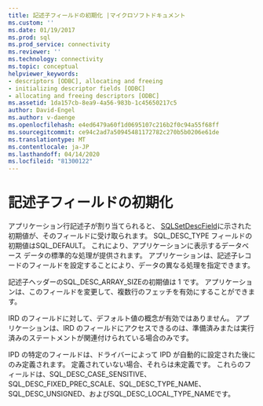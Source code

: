 ```yaml
---
title: 記述子フィールドの初期化 |マイクロソフトドキュメント
ms.custom: ''
ms.date: 01/19/2017
ms.prod: sql
ms.prod_service: connectivity
ms.reviewer: ''
ms.technology: connectivity
ms.topic: conceptual
helpviewer_keywords:
- descriptors [ODBC], allocating and freeing
- initializing descriptor fields [ODBC]
- allocating and freeing descriptors [ODBC]
ms.assetid: 1da157cb-8ea9-4a56-983b-1c45650217c5
author: David-Engel
ms.author: v-daenge
ms.openlocfilehash: e4ed6479a60f1d0695107c216b2f0c94a55f68ff
ms.sourcegitcommit: ce94c2ad7a50945481172782c270b5b0206e61de
ms.translationtype: MT
ms.contentlocale: ja-JP
ms.lasthandoff: 04/14/2020
ms.locfileid: "81300122"
---
```

# <a name="initialization-of-descriptor-fields"></a>記述子フィールドの初期化
アプリケーション行記述子が割り当てられると、 [SQLSetDescField](../../../odbc/reference/syntax/sqlsetdescfield-function.md)に示された初期値が、そのフィールドに受け取られます。 SQL_DESC_TYPE フィールドの初期値はSQL_DEFAULT。 これにより、アプリケーションに表示するデータベース データの標準的な処理が提供されます。 アプリケーションは、記述子レコードのフィールドを設定することにより、データの異なる処理を指定できます。  
  
 記述子ヘッダーのSQL_DESC_ARRAY_SIZEの初期値は 1 です。 アプリケーションは、このフィールドを変更して、複数行のフェッチを有効にすることができます。  
  
 IRD のフィールドに対して、デフォルト値の概念が有効ではありません。 アプリケーションは、IRD のフィールドにアクセスできるのは、準備済みまたは実行済みのステートメントが関連付けられている場合のみです。  
  
 IPD の特定のフィールドは、ドライバーによって IPD が自動的に設定された後にのみ定義されます。 定義されていない場合、それらは未定義です。 これらのフィールドは、SQL_DESC_CASE_SENSITIVE、SQL_DESC_FIXED_PREC_SCALE、SQL_DESC_TYPE_NAME、SQL_DESC_UNSIGNED、およびSQL_DESC_LOCAL_TYPE_NAMEです。
